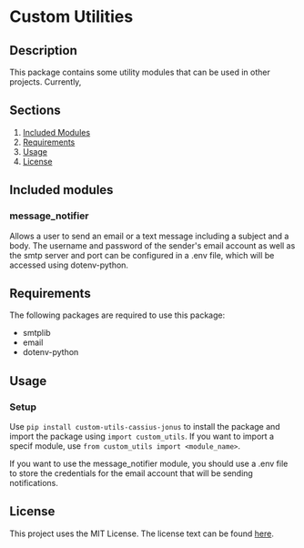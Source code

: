 # Custom Utilities

## Description

This package contains some utility modules that can be used in other projects. Currently,

## Sections

1. [Included Modules](#included-modules)
2. [Requirements](#requirements)
3. [Usage](#usage)
4. [License](#license)

## Included modules

### message_notifier

Allows a user to send an email or a text message including a subject and a body.
The username and password of the sender's email account as well as the smtp
server and port can be configured in a .env file, which will be accessed using
dotenv-python.

## Requirements

The following packages are required to use this package:

- smtplib
- email
- dotenv-python

## Usage

### Setup

Use `pip install custom-utils-cassius-jonus` to install the package and import
the package using `import custom_utils`. If you want to import a specif module,
use `from custom_utils import <module_name>`.

If you want to use the message_notifier module, you should use a .env file to store the credentials
for the email account that will be sending notifications.

## License

This project uses the MIT License. The license text can be found [here](/LICENSE).
